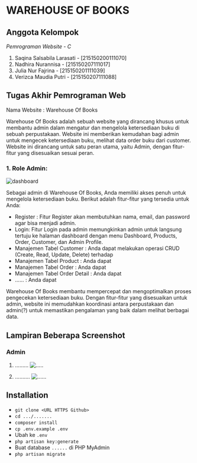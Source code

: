<h1>WAREHOUSE OF BOOKS</h1>

## Anggota Kelompok

*Pemrograman Website - C*
1. Saqina Salsabila Larasati    -   [215150200111070]
2. Nadhira Nurannisa            -   [215150207111017]
3. Julia Nur Fajrina            -   [215150201111039]
4. Verizca Maudia Putri         -   [215150207111088]

## Tugas Akhir Pemrograman Web
Nama Website : Warehouse Of Books

Warehouse Of Books adalah sebuah website yang dirancang khusus untuk membantu admin dalam mengatur dan mengelola ketersediaan buku di sebuah perpustakaan. Website ini memberikan kemudahan bagi admin untuk mengecek ketersediaan buku, melihat data order buku dari customer. Website ini dirancang untuk satu peran utama, yaitu Admin, dengan fitur-fitur yang disesuaikan sesuai peran.

### 1. Role Admin:
![dashboard](...........)

Sebagai admin di Warehouse Of Books, Anda memiliki akses penuh untuk mengelola ketersediaan buku. Berikut adalah fitur-fitur yang tersedia untuk Anda:
- Register : Fitur Register akan membutuhkan nama, email, dan password agar bisa menjadi admin.
- Login: Fitur Login pada admin memungkinkan admin untuk langsung tertuju ke halaman dashboard dengan menu Dashboard, Products, Order, Customer, dan Admin Profile.
- Manajemen Tabel Customer : Anda dapat melakukan operasi CRUD (Create, Read, Update, Delete) terhadap 
- Manajemen Tabel Product : Anda dapat 
- Manajemen Tabel Order : Anda dapat
- Manajemen Tabel Order Detail : Anda dapat
-  ...... : Anda dapat 

Warehouse Of Books membantu mempercepat dan mengoptimalkan proses pengecekan ketersediaan buku. Dengan fitur-fitur yang disesuaikan untuk admin, website ini memudahkan koordinasi antara perpustakaan dan admin(?) untuk memastikan pengalaman yang baik dalam melihat berbagai data.

## Lampiran Beberapa Screenshot
### Admin
1. .........
![.....](.......)

2. ..........
![......](........)

## Installation
- `git clone <URL HTTPS Github>`
- `cd .../.......`
- `composer install`
- `cp .env.example .env`
- Ubah ke `.env`
- `php artisan key:generate`
- Buat database `......` di PHP MyAdmin
- `php artisan migrate`
